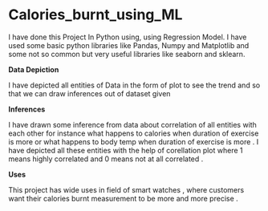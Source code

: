 # Calories_burnt_using_ML
I have done this Project In Python using, using Regression Model. I have used some basic python libraries like Pandas, Numpy and Matplotlib and some not so common but very useful libraries like seaborn and sklearn.

**Data Depiction**

I have depicted all entities of Data in the form of plot to see the trend and so that we can draw inferences out of dataset given 

**Inferences**

I have drawn some inference from data about correlation of all entities with each other for instance what happens to calories when duration of exercise is more or what happens to body temp when duration of exercise is more . I have depicted all these entities with the help of corellation plot where 1 means highly correlated and 0 means not at all correlated . 

**Uses**

This project has wide uses in field of smart watches , where customers want their calories burnt measurement to be more and more precise .
